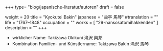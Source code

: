 +++
type= "blog/japanische-literatur/autoren"
draft = false

weight = 20
title = "Kyokutei Bakin"
japanese = "曲亭 馬琴"
#translation = ""
life = "1767–1848"
occupation = ""
works = [
  "29-nansosatomihakkenden"
]
description = ""
+++

- wirklicher Name: Takizawa Okikuni 滝沢 興邦
- Kombination Familien- und Künstlername: Takizawa Bakin 滝沢 馬琴
